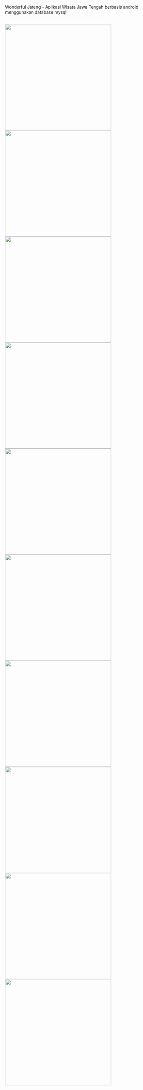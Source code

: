 Wonderful Jateng - Aplikasi Wisata Jawa Tengah berbasis android menggunakan database mysql

<br>
<img src="https://user-images.githubusercontent.com/55333710/124388553-a6f01f80-dd0d-11eb-8206-a132ffebcee6.jpeg" width="350">
<img src="https://user-images.githubusercontent.com/55333710/124388555-a8214c80-dd0d-11eb-84f9-1601bdce121c.jpeg" width="350">
<img src="https://user-images.githubusercontent.com/55333710/124388557-a8b9e300-dd0d-11eb-8f6e-a1c25dc4a0f6.jpeg" width="350">
<img src="https://user-images.githubusercontent.com/55333710/124388560-a9527980-dd0d-11eb-8086-f0882e842ec4.jpeg" width="350">
<img src="https://user-images.githubusercontent.com/55333710/124388561-a9eb1000-dd0d-11eb-89af-e92d198d07a8.jpeg" width="350">
<img src="https://user-images.githubusercontent.com/55333710/124388563-aa83a680-dd0d-11eb-9f6a-9e37c94dd604.jpeg" width="350">
<img src="https://user-images.githubusercontent.com/55333710/124388565-ab1c3d00-dd0d-11eb-8e56-0378825a5c8a.jpeg" width="350">
<img src="https://user-images.githubusercontent.com/55333710/124388568-abb4d380-dd0d-11eb-918d-83e7118ba181.jpeg" width="350">
<img src="https://user-images.githubusercontent.com/55333710/124388570-ac4d6a00-dd0d-11eb-9383-8d334175e2b8.jpeg" width="350">
<img src="https://user-images.githubusercontent.com/55333710/124388571-ace60080-dd0d-11eb-8714-76b2477095b7.jpeg" width="350">
